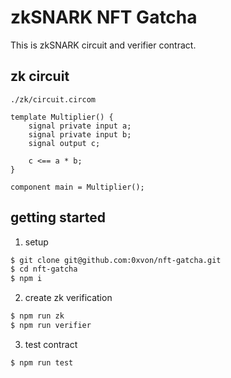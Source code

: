 # zkSNARK NFT Gatcha

This is zkSNARK circuit and verifier contract.

## zk circuit

`./zk/circuit.circom`

```circom
template Multiplier() {
    signal private input a;
    signal private input b;
    signal output c;

    c <== a * b;
}

component main = Multiplier();

```

## getting started

1. setup

```bash
$ git clone git@github.com:0xvon/nft-gatcha.git
$ cd nft-gatcha
$ npm i
```

2. create zk verification

```bash
$ npm run zk
$ npm run verifier
```

3. test contract

```bash
$ npm run test
```
